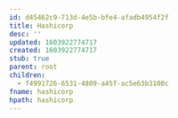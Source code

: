 ```yaml
---
id: d45462c9-713d-4e5b-bfe4-afadb4954f2f
title: Hashicorp
desc: ''
updated: 1603922774717
created: 1603922774717
stub: true
parent: root
children:
  - f4991726-6531-4809-a45f-ac5e63b3108c
fname: hashicorp
hpath: hashicorp
---
```



